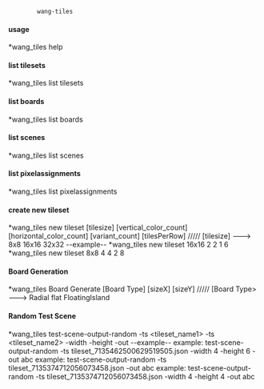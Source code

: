             wang-tiles

#### usage

*wang_tiles help

#### list tilesets

*wang_tiles list tilesets 

#### list boards

*wang_tiles list boards 

#### list  scenes

*wang_tiles list scenes 

#### list pixelassignments

*wang_tiles list pixelassignments


#### create new tileset

*wang_tiles new tileset [tilesize] [vertical_color_count] [horizontal_color_count] [variant_count] [tilesPerRow] ///// [tilesize] ---> 8x8 16x16 32x32
--example--
*wang_tiles new tileset 16x16 2 2 1 6
*wang_tiles new tileset 8x8 4 4 2 8

#### Board Generation

*wang_tiles Board Generate [Board Type] [sizeX] [sizeY]  ///// [Board Type> ---> Radial flat FloatingIsland


#### Random Test Scene
*wang_tiles
test-scene-output-random -ts <tileset_name1> -ts <tileset_name2> -width <sizeX> -height <sizeY> -out <outpath>
--example--
example: test-scene-output-random -ts tileset_7135462500629519505.json -width 4 -height 6 -out abc
example: test-scene-output-random -ts tileset_7135374712056073458.json -out abc
example: test-scene-output-random -ts tileset_7135374712056073458.json -width 4 -height 4 -out abc